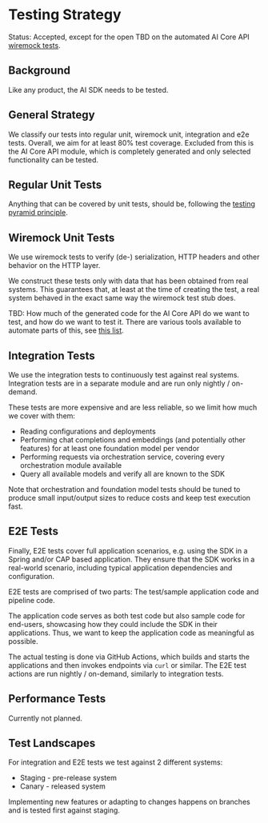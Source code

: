 # Testing Strategy

Status: Accepted, except for the open TBD on the automated AI Core API [wiremock tests](#wiremock-unit-tests).

## Background

Like any product, the AI SDK needs to be tested.

## General Strategy

We classify our tests into regular unit, wiremock unit, integration and e2e tests.
Overall, we aim for at least 80% test coverage.
Excluded from this is the AI Core API module, which is completely generated and only selected functionality can be tested.

## Regular Unit Tests

Anything that can be covered by unit tests, should be, following the [testing pyramid principle](https://martinfowler.com/articles/practical-test-pyramid.html).

## Wiremock Unit Tests

We use wiremock tests to verify (de-) serialization, HTTP headers and other behavior on the HTTP layer.

We construct these tests only with data that has been obtained from real systems.
This guarantees that, at least at the time of creating the test, a real system behaved in the exact same way the wiremock test stub does.

TBD: How much of the generated code for the AI Core API do we want to test, and how do we want to test it.
There are various tools available to automate parts of this, see [this list](https://openapi.tools/#data-validators).

## Integration Tests

We use the integration tests to continuously test against real systems.
Integration tests are in a separate module and are run only nightly / on-demand.

These tests are more expensive and are less reliable, so we limit how much we cover with them:

- Reading configurations and deployments
- Performing chat completions and embeddings (and potentially other features) for at least one foundation model per vendor
- Performing requests via orchestration service, covering every orchestration module available
- Query all available models and verify all are known to the SDK

Note that orchestration and foundation model tests should be tuned to produce small input/output sizes to reduce costs and keep test execution fast.

## E2E Tests

Finally, E2E tests cover full application scenarios, e.g. using the SDK in a Spring and/or CAP based application.
They ensure that the SDK works in a real-world scenario, including typical application dependencies and configuration.

E2E tests are comprised of two parts: The test/sample application code and pipeline code.

The application code serves as both test code but also sample code for end-users, showcasing how they could include the SDK in their applications.
Thus, we want to keep the application code as meaningful as possible.

The actual testing is done via GitHub Actions, which builds and starts the applications and then invokes endpoints via `curl` or similar.
The E2E test actions are run nightly / on-demand, similarly to integration tests.

## Performance Tests

Currently not planned.

## Test Landscapes

For integration and E2E tests we test against 2 different systems:

- Staging - pre-release system
- Canary - released system

Implementing new features or adapting to changes happens on branches and is tested first against staging.